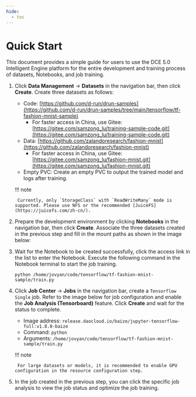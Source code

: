 ```yaml
---
hide:
  - toc
---
```


# Quick Start

This document provides a simple guide for users to use the DCE 5.0 Intelligent Engine platform for
the entire development and training process of datasets, Notebooks, and job training.

1. Click **Data Management** -> **Datasets** in the navigation bar,
   then click **Create**. Create three datasets as follows:

    - Code: [https://github.com/d-run/drun-samples](https://github.com/d-run/drun-samples/tree/main/tensorflow/tf-fashion-mnist-sample)
        - For faster access in China, use Gitee: [https://gitee.com/samzong_lu/training-sample-code.git](https://gitee.com/samzong_lu/training-sample-code.git)
    - Data: [https://github.com/zalandoresearch/fashion-mnist](https://github.com/zalandoresearch/fashion-mnist)
        - For faster access in China, use Gitee: [https://gitee.com/samzong_lu/fashion-mnist.git](https://gitee.com/samzong_lu/fashion-mnist.git)
    - Empty PVC: Create an empty PVC to output the trained model and logs after training.

    !!! note

        Currently, only `StorageClass` with `ReadWriteMany` mode is supported. Please use NFS or the recommended [JuiceFS](https://juicefs.com/zh-cn/).

    <!-- add screenshot later -->

    <!-- add screenshot later -->

    <!-- add screenshot later -->

2. Prepare the development environment by clicking **Notebooks** in the navigation bar,
   then click **Create**. Associate the three datasets created in the previous step and
   fill in the mount paths as shown in the image below:

    <!-- add screenshot later -->

3. Wait for the Notebook to be created successfully, click the access link in
   the list to enter the Notebook. Execute the following command in the Notebook terminal to start the job training.

    ```shell
    python /home/jovyan/code/tensorflow/tf-fashion-mnist-sample/train.py
    ```

    <!-- add screenshot later -->

4. Click **Job Center** -> **Jobs** in the navigation bar, create a `Tensorflow Single` job.
   Refer to the image below for job configuration and enable the **Job Analysis (Tensorboard)** feature.
   Click **Create** and wait for the status to complete.

    - Image address: `release.daocloud.io/baize/jupyter-tensorflow-full:v1.8.0-baize`
    - Command: `python`
    - Arguments: `/home/jovyan/code/tensorflow/tf-fashion-mnist-sample/train.py`

    !!! note

        For large datasets or models, it is recommended to enable GPU configuration in the resource configuration step.

    <!-- add screenshot later -->

5. In the job created in the previous step, you can click the specific job analysis to
   view the job status and optimize the job training.

    <!-- add screenshot later -->
